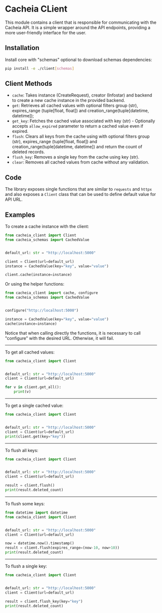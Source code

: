# Cacheia CLient

This module contains a client that is responsible for communicating with the Cacheia API. It is a simple wrapper around the API endpoints, providing a more user-friendly interface for the user.

## Installation

Install core with "schemas" optional to download schemas dependencies:

```bash
pip install -e ./client[schemas]
```

## Client Methods

-   `cache`: Takes instance (CreateRequest), creator (Infostar) and backend to create a new cache instance in the provided backend.
-   `get`: Retrieves all cached values with optional filters group (str), expires_range (tuple[float, float]) and creation_range(tuple[datetime, datetime]);
-   `get_key`: Fetches the cached value associated with key (str) - Optionally accepts `allow_expired` parameter to return a cached value even if expired.
-   `flush`: Clears all keys from the cache using with optional filters group (str), expires_range (tuple[float, float]) and creation_range(tuple[datetime, datetime]) and return the count of deleted records.
-   `flush_key`: Removes a single key from the cache using key (str).
-   `clear`: Removes all cached values from cache without any validation.

## Code

The library exposes single functions that are similar to `requests` and `httpx` and also exposes a `Client` class that can be used to define default value for API URL.

## Examples

To create a cache instance with the client:

```python
from cacheia_client import Client
from cacheia_schemas import CachedValue


default_url: str = "http://localhost:5000"

client = Client(url=default_url)
instance = CachedValue(key="key", value="value")

client.cache(instance=instance)
```

Or using the helper functions:

```python
from cacheia_client import cache, configure
from cacheia_schemas import CachedValue


configure("http://localhost:5000")

instance = CachedValue(key="key", value="value")
cache(instance=instance)
```

Notice that when calling directly the functions, it is necessary to call "configure"
with the desired URL. Otherwise, it will fail.

---

To get all cached values:

```python
from cacheia_client import Client


default_url: str = "http://localhost:5000"
client = Client(url=default_url)

for v in client.get_all():
    print(v)
```

---

To get a single cached value:

```python
from cacheia_client import Client


default_url: str = "http://localhost:5000"
client = Client(url=default_url)
print(client.get(key="key"))
```

---

To flush all keys:

```python
from cacheia_client import Client


default_url: str = "http://localhost:5000"
client = Client(url=default_url)

result = client.flush()
print(result.deleted_count)
```

---

To flush some keys:

```python
from datetime import datetime
from cacheia_client import Client


default_url: str = "http://localhost:5000"
client = Client(url=default_url)

now = datetime.now().timestamp()
result = client.flush(expires_range=(now-10, now+10))
print(result.deleted_count)
```

---

To flush a single key:

```python
from cacheia_client import Client


default_url: str = "http://localhost:5000"
client = Client(url=default_url)

result = client.flush_key(key="key")
print(result.deleted_count)
```
